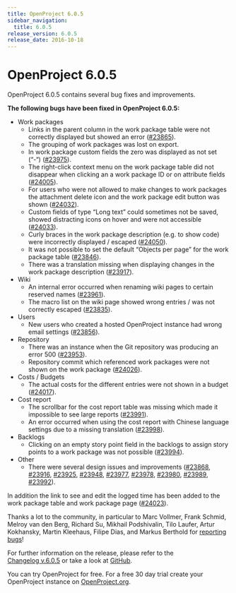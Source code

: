 ```yaml
---
title: OpenProject 6.0.5
sidebar_navigation:
  title: 6.0.5
release_version: 6.0.5
release_date: 2016-10-18
---
```


# OpenProject 6.0.5

OpenProject 6.0.5 contains several bug fixes and improvements.

**The following bugs have been fixed in OpenProject 6.0.5:**

  - Work packages
      - Links in the parent column in the work package table were not
        correctly displayed but showed an error
        ([#23865](https://community.openproject.org/wp/23865)).
      - The grouping of work packages was lost on export.
      - In work package custom fields the zero was displayed as not set
        (“-“)
        ([#23975](https://community.openproject.org/wp/23975)).
      - The right-click context menu on the work package table did not
        disappear when clicking an a work package ID or on attribute
        fields
        ([#24005](https://community.openproject.org/wp/24005)).
      - For users who were not allowed to make changes to work packages
        the attachment delete icon and the work package edit button was
        shown
        ([#24032](https://community.openproject.org/wp/24032)).
      - Custom fields of type “Long text” could sometimes not be saved,
        showed distracting icons on hover and were not accessible
        ([#24033](https://community.openproject.org/wp/24033)).
      - Curly braces in the work package description (e.g. to show code)
        were incorrectly displayed / escaped
        ([#24050](https://community.openproject.org/wp/24050)).
      - It was not possible to set the default “Objects per page” for
        the work package table
        ([#23846](https://community.openproject.org/wp/23846)).
      - There was a translation missing when displaying changes in the
        work package description
        ([#23917](https://community.openproject.org/wp/23917)).
  - Wiki
      - An internal error occurred when renaming wiki pages to certain
        reserved names
        ([#23961](https://community.openproject.org/wp/23961)).
      - The macro list on the wiki page showed wrong entries / was not
        correctly escaped
        ([#23835](https://community.openproject.org/wp/23835)).
  - Users
      - New users who created a hosted OpenProject instance had wrong
        email settings
        ([#23856](https://community.openproject.org/wp/23856)).
  - Repository
      - There was an instance when the Git repository was producing an
        error 500
        ([#23953](https://community.openproject.org/wp/23953)).
      - Repository
        commit which referenced work packages were not shown on the work
        package
        ([#24026](https://community.openproject.org/wp/24026)).
  - Costs / Budgets
      - The actual costs for the different entries were not shown in a
        budget
        ([#24017](https://community.openproject.org/wp/24017)).
  - Cost report
      - The scrollbar for the cost report table was missing which made
        it impossible to see large reports
        ([#23991](https://community.openproject.org/wp/23991)).
      - An error occurred when using the cost report with Chinese
        language settings due to a missing translation
        ([#23998](https://community.openproject.org/wp/23998)).
  - Backlogs
      - Clicking on an empty story point field in the backlogs to assign
        story points to a work package was not possible
        ([#23994](https://community.openproject.org/wp/23994)).
  - Other
      - There were several design issues and improvements
        ([#23868](https://community.openproject.org/wp/23868),
        [#23916](https://community.openproject.org/wp/23916),
        [#23925](https://community.openproject.org/wp/23925),
        [#23948](https://community.openproject.org/wp/23948),
        [#23977](https://community.openproject.org/wp/23977),
        [#23978](https://community.openproject.org/wp/23978),
        [#23980](https://community.openproject.org/wp/23980),
        [#23989](https://community.openproject.org/wp/23989),
        [#23992](https://community.openproject.org/wp/23992)).

In addition the link to see and edit the logged time has been added to
the work package table and work package page
([#24023](https://community.openproject.org/wp/24023)).

Thanks a lot to the community, in particular to Marc Vollmer, Frank
Schmid, Melroy van den Berg, Richard Su, Mikhail Podshivalin, Tilo
Laufer, Artur Kokhansky, Martin Kleehaus, Filipe Dias, and Markus
Berthold  for [reporting
bugs](../../../development/report-a-bug/)!

For further information on the release, please refer to the  
[Changelog v.6.0.5](https://community.openproject.org/versions/817)
or take a look at
[GitHub](https://github.com/opf/openproject/tree/v6.0.5).

You can try OpenProject for free. For a free 30 day trial create your
OpenProject instance on [OpenProject.org](https://openproject.org/).

